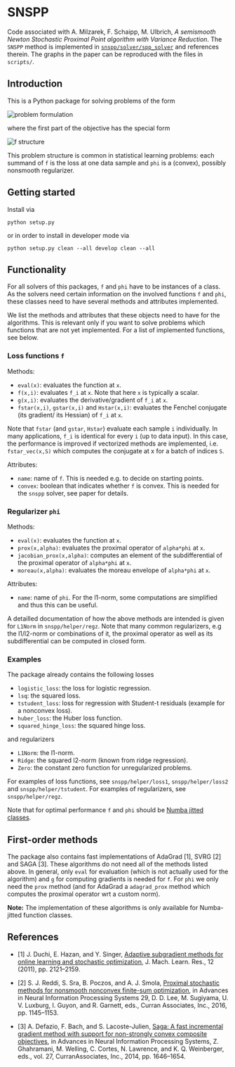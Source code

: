 # SNSPP

Code associated with A. Milzarek, F. Schaipp, M. Ulbrich, *A semismooth Newton Stochastic Proximal Point algorithm with Variance Reduction*.
The `SNSPP` method is implemented in [`snspp/solver/spp_solver`](/snspp/solver/spp_solver.py) and references therein. The graphs in the paper can be reproduced with the files in `scripts/`.

## Introduction

This is a Python package for solving problems of the form

<img src="https://latex.codecogs.com/gif.latex?\min_xf(x)+\varphi(x)" title="problem formulation"/>

where the first part of the objective has the special form

<img src="https://latex.codecogs.com/gif.latex?f(x)=\frac{1}{N}\sum_{i=1}^{N}f_i(A_ix)" title="f structure"/>

This problem structure is common in statistical learning problems: each summand of `f` is the loss at one data sample and `phi` is a (convex), possibly nonsmooth regularizer.

## Getting started

Install via 

    python setup.py

or in order to install in developer mode via

    python setup.py clean --all develop clean --all


## Functionality

For all solvers of this packages, `f` and `phi` have to be instances of a class. As the solvers need certain information on the involved functions `f` and `phi`, these classes need to have several methods and attributes implemented.

We list the methods and attributes that these objects need to have for the algorithms. This is relevant only if you want to solve problems which functions that are not yet implemented. For a list of implemented functions, see below.

### Loss functions `f`

Methods:
* `eval(x)`: evaluates the function at `x`.
* `f(x,i)`: evaluates `f_i` at `x`. Note that here `x` is typically a scalar.
* `g(x,i)`: evaluates the derivative/gradient of `f_i` at `x`.
* `fstar(x,i)`, `gstar(x,i)` and `Hstar(x,i)`: evaluates the Fenchel conjugate (its gradient/ its Hessian) of `f_i` at `x`.

Note that `fstar` (and `gstar`, `Hstar`) evaluate each sample `i` individually. In many applications, `f_i` is identical for every `i` (up to data input). In this case, the performance is improved if vectorized methods are implemented, i.e. `fstar_vec(x,S)` which computes the conjugate at x for a batch of indices `S`. 


Attributes:
* `name`: name of `f`. This is needed e.g. to decide on starting points.
* `convex`: boolean that indicates whether `f` is convex. This is needed for the `snspp` solver, see paper for details.

### Regularizer `phi`

Methods:
* `eval(x)`: evaluates the function at `x`.
* `prox(x,alpha)`: evaluates the proximal operator of `alpha*phi` at `x`.
* `jacobian_prox(x,alpha)`: computes an element of the subdifferential of the proximal operator of `alpha*phi` at `x`.
* `moreau(x,alpha)`: evaluates the moreau envelope of `alpha*phi` at `x`.

Attributes:
* `name`: name of `phi`. For the l1-norm, some computations are simplified and thus this can be useful.

A detailled documentation of how the above methods are intended is given for `L1Norm` in `snspp/helper/regz`. Note that many common regularizers, e.g the l1/l2-norm or combinations of it, the proximal operator as well as its subdifferential can be computed in closed form.

### Examples

The package already contains the following losses

* `logistic_loss`: the loss for logistic regression.
* `lsq`: the squared loss.
* `tstudent_loss`: loss for regression with Student-t residuals (example for a nonconvex loss).
* `huber_loss`: the Huber loss function.
* `squared_hinge_loss`: the squared hinge loss.

and regularizers
* `L1Norm`: the l1-norm.
* `Ridge`: the squared l2-norm (known from ridge regression). 
* `Zero`: the constant zero function for unregularized problems.

For examples of loss functions, see `snspp/helper/loss1`, `snspp/helper/loss2` and `snspp/helper/tstudent`. 
For examples of regularizers, see `snspp/helper/regz`.

Note that for optimal performance `f` and `phi` should be [Numba jitted classes](https://numba.pydata.org/numba-doc/dev/user/jitclass.html).


## First-order methods

The package also contains fast implementations of AdaGrad [1], SVRG [2] and SAGA [3]. These algorithms do not need all of the methods listed above. In general, only `eval` for evaluation (which is not actually used for the algorithm) and `g` for computing gradients is needed for `f`. For `phi` we only need the `prox` method (and for AdaGrad a `adagrad_prox` method which computes the proximal operator wrt a custom norm).

**Note:** The implementation of these algorithms is only available for Numba-jitted function classes.


## References 

* [1] J. Duchi, E. Hazan, and  Y. Singer, [Adaptive subgradient methods for online learning and stochastic optimization](https://www.jmlr.org/papers/volume12/duchi11a/duchi11a.pdf), J. Mach. Learn. Res., 12 (2011), pp. 2121–2159.

* [2] S. J. Reddi, S. Sra, B. Poczos, and A. J. Smola, [Proximal stochastic methods for nonsmooth nonconvex finite-sum optimization](https://papers.nips.cc/paper/2016/hash/291597a100aadd814d197af4f4bab3a7-Abstract.html), in Advances in Neural Information Processing Systems 29, D. D. Lee, M. Sugiyama, U. V. Luxburg, I. Guyon, and R. Garnett, eds., Curran Associates, Inc., 2016, pp. 1145–1153.

* [3] A. Defazio, F. Bach, and  S. Lacoste-Julien, [Saga: A fast incremental gradient method with support for non-strongly convex composite objectives](https://papers.nips.cc/paper/2014/file/ede7e2b6d13a41ddf9f4bdef84fdc737-Paper.pdf), in Advances in Neural Information Processing Systems, Z. Ghahramani, M. Welling, C. Cortes, N. Lawrence, and K. Q. Weinberger, eds., vol. 27, CurranAssociates, Inc., 2014, pp. 1646–1654.
